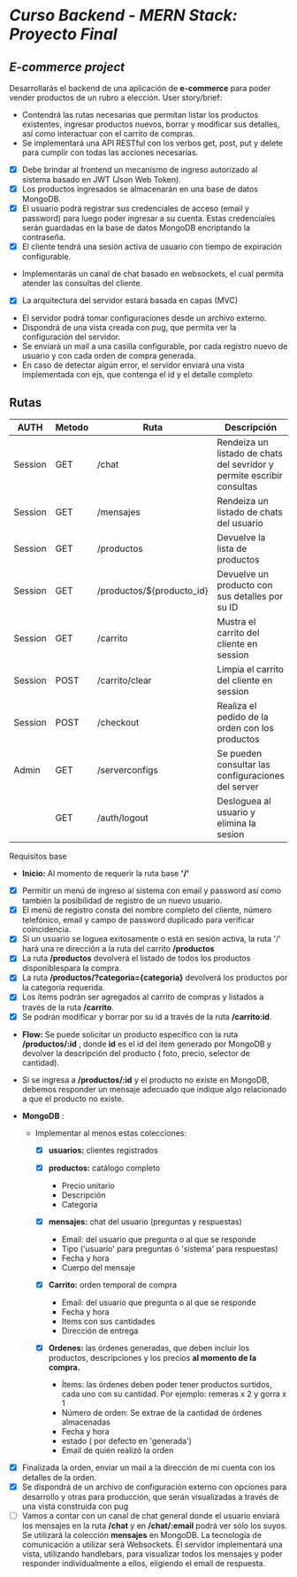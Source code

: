 
# _Curso Backend - MERN Stack: Proyecto Final_

## _E-commerce project_

Desarrollarás el backend de una aplicación de **e-commerce** para poder vender productos de un rubro a elección.
User story/brief:

- Contendrá las rutas necesarias que permitan listar los productos existentes, ingresar productos nuevos, borrar y modificar sus detalles, así como interactuar con el carrito de compras.
- Se implementará una API RESTful con los verbos get, post, put y delete para cumplir con todas las acciones necesarias.
- [x] Debe brindar al frontend un mecanismo de ingreso autorizado al sistema basado en JWT (Json Web Token).
- [x] Los productos ingresados se almacenarán en una base de datos MongoDB.
- [x] El usuario podrá registrar sus credenciales de acceso (email y password) para luego poder ingresar a su cuenta. Estas credenciales serán guardadas en la base de datos MongoDB encriptando la contraseña.
- [x] El cliente tendrá una sesión activa de usuario con tiempo de expiración configurable.
- Implementarás un canal de chat basado en websockets, el cual permita atender las consultas del cliente.
- [x] La arquitectura del servidor estará basada en capas (MVC)
- El servidor podrá tomar configuraciones desde un archivo externo.
- Dispondrá de una vista creada con pug, que permita ver la configuración del servidor.
- Se enviará un mail a una casilla configurable, por cada registro nuevo de usuario y con cada orden de compra generada.
- En caso de detectar algún error, el servidor enviará una vista implementada con ejs, que contenga el id y el detalle completo

## Rutas

  | AUTH    | Metodo | Ruta                      | Descripción                                               | Body |
  | ------- | ------ | ------------------------- | --------------------------------------------------------- | ---- |
  | Session | GET    | /chat                     | Rendeiza un listado de chats del sevridor y permite escribir consultas         |      |
  | Session | GET    | /mensajes                 | Rendeiza un listado de chats del usuario                   |      |
  | Session | GET    | /productos                | Devuelve la lista de productos                     |      |
  | Session | GET    | /productos/${producto_id} | Devuelve un producto con sus detalles por su ID    |      |
  | Session | GET    | /carrito                  | Mustra el carrito del cliente en session           |      |
  | Session | POST   | /carrito/clear            | Limpia el carrito del cliente  en session          |      |
  | Session | POST   | /checkout                 | Realiza el pedido de la orden con los productos    |      |
  | Admin   | GET    | /serverconfigs            | Se pueden consultar las configuraciones del server |      |
  |    | GET    | /auth/logout            | Desloguea al usuario y elimina la sesion |      |

Requisitos base

- **Inicio:** Al momento de requerir la ruta base **&#39;/&#39;**
  
- [x]  Permitir un menú de ingreso al sistema con email y password así como también la posibilidad de registro de un nuevo usuario.
- [x]  El menú de registro consta del nombre completo del cliente, número telefónico, email y campo de password duplicado para verificar coincidencia.
- [x]  Si un usuario se loguea exitosamente o está en sesión activa, la ruta &#39;/&#39; hará una re dirección a la ruta del carrito **/productos**
- [x]  La ruta **/productos** devolverá el listado de todos los productos disponiblespara la compra.
- [x] La ruta **/productos/?categoria={categoria}** devolverá los productos por la categoría requerida.
- [x]  Los ítems podrán ser agregados al carrito de compras y listados a través de la ruta **/carrito**.
- [x] Se podrán modificar y borrar por su id a través de la ruta **/carrito:id**.

- **Flow:** Se puede solicitar un producto específico con la ruta **/productos/:id** , donde **id** es el id del item generado por MongoDB y devolver la descripción del producto ( foto, precio, selector de cantidad).
- Si se ingresa a **/productos/:id** y el producto no existe en MongoDB, debemos responder un mensaje adecuado que indique algo relacionado a que el producto no existe.

- **MongoDB** :
  - Implementar al menos estas colecciones:
    - [x] **usuarios:** clientes registrados
    - [x] **productos:** catálogo completo
      - Precio unitario
      - Descripción
      - Categoría

    - [x] **mensajes:** chat del usuario (preguntas y respuestas)
      - Email: del usuario que pregunta o al que se responde
      - Tipo (&#39;usuario&#39; para preguntas ó &#39;sistema&#39; para respuestas)
      - Fecha y hora
      - Cuerpo del mensaje

    - [x] **Carrito:** orden temporal de compra
      - Email: del usuario que pregunta o al que se responde
      - Fecha y hora
      - Items con sus cantidades
      - Dirección de entrega  
    - [x] **Ordenes:** las órdenes generadas, que deben incluir los productos, descripciones y los precios **al momento de la compra.**
      - Ítems: las órdenes deben poder tener productos surtidos, cada uno con su cantidad. Por ejemplo: remeras x 2 y gorra x 1
      - Número de orden: Se extrae de la cantidad de órdenes almacenadas
      - Fecha y hora
      - estado ( por defecto en &#39;generada&#39;)
      - Email de quién realizó la orden
  
- [x] Finalizada la orden, enviar un mail a la dirección de mi cuenta con los detalles de la orden.
- [x] Se dispondrá de un archivo de configuración externo con opciones para desarrollo y otras para producción, que serán visualizadas a través de una vista construida con pug
- [ ] Vamos a contar con un canal de chat general donde el usuario enviará los mensajes en la ruta **/chat** y en **/chat/:email** podrá ver sólo los suyos. Se utilizará la colección **mensajes** en MongoDB. La tecnología de comunicación a utilizar será Websockets. El servidor implementará una vista, utilizando handlebars, para visualizar todos los mensajes y poder responder individualmente a ellos, eligiendo el email de respuesta.

